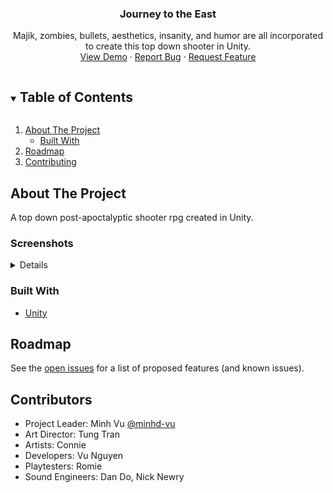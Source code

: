 <!-- PROJECT LOGO -->
<p align="center">
  <h3 align="center">Journey to the East</h3>
  <p align="center">
    Majik, zombies, bullets, aesthetics, insanity, and humor are all incorporated to create this top down shooter in Unity.
    <br />
    <a href="https://minhd-vu.github.io/Journey-to-the-East/">View Demo</a>
    ·
    <a href="https://github.com/github_username/Journey-to-the-East/issues">Report Bug</a>
    ·
    <a href="https://github.com/github_username/Journey-to-the-East/issues">Request Feature</a>
  </p>
</p>

<!-- TABLE OF CONTENTS -->
<details open="open">
  <summary><h2 style="display: inline-block">Table of Contents</h2></summary>
  <ol>
    <li>
      <a href="#about-the-project">About The Project</a>
      <ul>
        <li><a href="#built-with">Built With</a></li>
      </ul>
    </li>
    <li><a href="#roadmap">Roadmap</a></li>
    <li><a href="#contributors">Contributing</a></li>
  </ol>
</details>

<!-- ABOUT THE PROJECT -->
## About The Project

A top down post-apoctalyptic shooter rpg created in Unity.

### Screenshots
<details>

  ![title-screen](docs/images/title-screen.png?raw=true "Title Screen")
  ![cutscene](docs/images/cutscene.png?raw=true "Cutscene")
  ![gameplay](docs/images/gameplay.png?raw=true "Gameplay")
  
</details>

### Built With

* [Unity](https://unity.com/)

<!-- ROADMAP -->
## Roadmap

See the [open issues](https://github.com/github_username/Journey-to-the-East/issues) for a list of proposed features (and known issues).

<!-- CONTRIBUTING -->
## Contributors
- Project Leader: Minh Vu [@minhd-vu](https://github.com/minhd-vu)
- Art Director: Tung Tran
- Artists: Connie
- Developers: Vu Nguyen
- Playtesters: Romie
- Sound Engineers: Dan Do, Nick Newry
